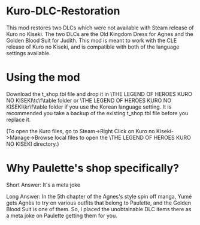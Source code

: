 # Kuro-DLC-Restoration

This mod restores two DLCs which were not available with Steam release of Kuro no Kiseki. The two DLCs are the Old Kingdom Dress for Agnes and the Golden Blood Suit for Judith. This mod is meant to work with the CLE release of Kuro no Kiseki, and is compatible with both of the language settings available.

# Using the mod

Download the t_shop.tbl file and drop it in \THE LEGEND OF HEROES KURO NO KISEKI\tc\f\table folder or \THE LEGEND OF HEROES KURO NO KISEKI\kr\f\table folder if you use the Korean language setting. It is recommended you take a backup of the existing t_shop.tbl file before you replace it.

(To open the Kuro files, go to Steam->Right Click on Kuro no Kiseki->Manage->Browse local files to open the \THE LEGEND OF HEROES KURO NO KISEKI directory.)

# Why Paulette's shop specifically?

Short Answer: It's a meta joke

Long Answer: In the 5th chapter of the Agnes's style spin off manga, Yumé gets Agnès to try on various outfits that belong to Paulette, and the Golden Blood Suit is one of them. So, I placed the unobtainable DLC items there as a meta joke on Paulette getting them for you.
